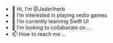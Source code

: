 - 👋 Hi, I’m @JaderIherb
- 👀 I’m interested in playing vedio games
- 🌱 I’m currently learning Swift UI
- 💞️ I’m looking to collaborate on ...
- 📫 How to reach me ...

<!---
JaderIherb/JaderIherb is a ✨ special ✨ repository because its `README.md` (this file) appears on your GitHub profile.
You can click the Preview link to take a look at your changes.
--->
